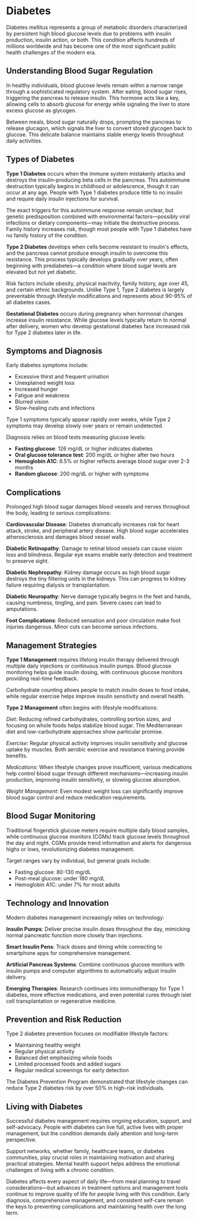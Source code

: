 # Diabetes

Diabetes mellitus represents a group of metabolic disorders characterized by persistent high blood glucose levels due to problems with insulin production, insulin action, or both. This condition affects hundreds of millions worldwide and has become one of the most significant public health challenges of the modern era.

## Understanding Blood Sugar Regulation

In healthy individuals, blood glucose levels remain within a narrow range through a sophisticated regulatory system. After eating, blood sugar rises, triggering the pancreas to release insulin. This hormone acts like a key, allowing cells to absorb glucose for energy while signaling the liver to store excess glucose as glycogen.

Between meals, blood sugar naturally drops, prompting the pancreas to release glucagon, which signals the liver to convert stored glycogen back to glucose. This delicate balance maintains stable energy levels throughout daily activities.

## Types of Diabetes

**Type 1 Diabetes** occurs when the immune system mistakenly attacks and destroys the insulin-producing beta cells in the pancreas. This autoimmune destruction typically begins in childhood or adolescence, though it can occur at any age. People with Type 1 diabetes produce little to no insulin and require daily insulin injections for survival.

The exact triggers for this autoimmune response remain unclear, but genetic predisposition combined with environmental factors—possibly viral infections or dietary components—may initiate the destructive process. Family history increases risk, though most people with Type 1 diabetes have no family history of the condition.

**Type 2 Diabetes** develops when cells become resistant to insulin's effects, and the pancreas cannot produce enough insulin to overcome this resistance. This process typically develops gradually over years, often beginning with prediabetes—a condition where blood sugar levels are elevated but not yet diabetic.

Risk factors include obesity, physical inactivity, family history, age over 45, and certain ethnic backgrounds. Unlike Type 1, Type 2 diabetes is largely preventable through lifestyle modifications and represents about 90-95% of all diabetes cases.

**Gestational Diabetes** occurs during pregnancy when hormonal changes increase insulin resistance. While glucose levels typically return to normal after delivery, women who develop gestational diabetes face increased risk for Type 2 diabetes later in life.

## Symptoms and Diagnosis

Early diabetes symptoms include:
- Excessive thirst and frequent urination
- Unexplained weight loss
- Increased hunger
- Fatigue and weakness
- Blurred vision
- Slow-healing cuts and infections

Type 1 symptoms typically appear rapidly over weeks, while Type 2 symptoms may develop slowly over years or remain undetected.

Diagnosis relies on blood tests measuring glucose levels:
- **Fasting glucose**: 126 mg/dL or higher indicates diabetes
- **Oral glucose tolerance test**: 200 mg/dL or higher after two hours
- **Hemoglobin A1C**: 6.5% or higher reflects average blood sugar over 2-3 months
- **Random glucose**: 200 mg/dL or higher with symptoms

## Complications

Prolonged high blood sugar damages blood vessels and nerves throughout the body, leading to serious complications:

**Cardiovascular Disease**: Diabetes dramatically increases risk for heart attack, stroke, and peripheral artery disease. High blood sugar accelerates atherosclerosis and damages blood vessel walls.

**Diabetic Retinopathy**: Damage to retinal blood vessels can cause vision loss and blindness. Regular eye exams enable early detection and treatment to preserve sight.

**Diabetic Nephropathy**: Kidney damage occurs as high blood sugar destroys the tiny filtering units in the kidneys. This can progress to kidney failure requiring dialysis or transplantation.

**Diabetic Neuropathy**: Nerve damage typically begins in the feet and hands, causing numbness, tingling, and pain. Severe cases can lead to amputations.

**Foot Complications**: Reduced sensation and poor circulation make foot injuries dangerous. Minor cuts can become serious infections.

## Management Strategies

**Type 1 Management** requires lifelong insulin therapy delivered through multiple daily injections or continuous insulin pumps. Blood glucose monitoring helps guide insulin dosing, with continuous glucose monitors providing real-time feedback.

Carbohydrate counting allows people to match insulin doses to food intake, while regular exercise helps improve insulin sensitivity and overall health.

**Type 2 Management** often begins with lifestyle modifications:

*Diet*: Reducing refined carbohydrates, controlling portion sizes, and focusing on whole foods helps stabilize blood sugar. The Mediterranean diet and low-carbohydrate approaches show particular promise.

*Exercise*: Regular physical activity improves insulin sensitivity and glucose uptake by muscles. Both aerobic exercise and resistance training provide benefits.

*Medications*: When lifestyle changes prove insufficient, various medications help control blood sugar through different mechanisms—increasing insulin production, improving insulin sensitivity, or slowing glucose absorption.

*Weight Management*: Even modest weight loss can significantly improve blood sugar control and reduce medication requirements.

## Blood Sugar Monitoring

Traditional fingerstick glucose meters require multiple daily blood samples, while continuous glucose monitors (CGMs) track glucose levels throughout the day and night. CGMs provide trend information and alerts for dangerous highs or lows, revolutionizing diabetes management.

Target ranges vary by individual, but general goals include:
- Fasting glucose: 80-130 mg/dL
- Post-meal glucose: under 180 mg/dL
- Hemoglobin A1C: under 7% for most adults

## Technology and Innovation

Modern diabetes management increasingly relies on technology:

**Insulin Pumps**: Deliver precise insulin doses throughout the day, mimicking normal pancreatic function more closely than injections.

**Smart Insulin Pens**: Track doses and timing while connecting to smartphone apps for comprehensive management.

**Artificial Pancreas Systems**: Combine continuous glucose monitors with insulin pumps and computer algorithms to automatically adjust insulin delivery.

**Emerging Therapies**: Research continues into immunotherapy for Type 1 diabetes, more effective medications, and even potential cures through islet cell transplantation or regenerative medicine.

## Prevention and Risk Reduction

Type 2 diabetes prevention focuses on modifiable lifestyle factors:
- Maintaining healthy weight
- Regular physical activity
- Balanced diet emphasizing whole foods
- Limited processed foods and added sugars
- Regular medical screenings for early detection

The Diabetes Prevention Program demonstrated that lifestyle changes can reduce Type 2 diabetes risk by over 50% in high-risk individuals.

## Living with Diabetes

Successful diabetes management requires ongoing education, support, and self-advocacy. People with diabetes can live full, active lives with proper management, but the condition demands daily attention and long-term perspective.

Support networks, whether family, healthcare teams, or diabetes communities, play crucial roles in maintaining motivation and sharing practical strategies. Mental health support helps address the emotional challenges of living with a chronic condition.

Diabetes affects every aspect of daily life—from meal planning to travel considerations—but advances in treatment options and management tools continue to improve quality of life for people living with this condition. Early diagnosis, comprehensive management, and consistent self-care remain the keys to preventing complications and maintaining health over the long term.